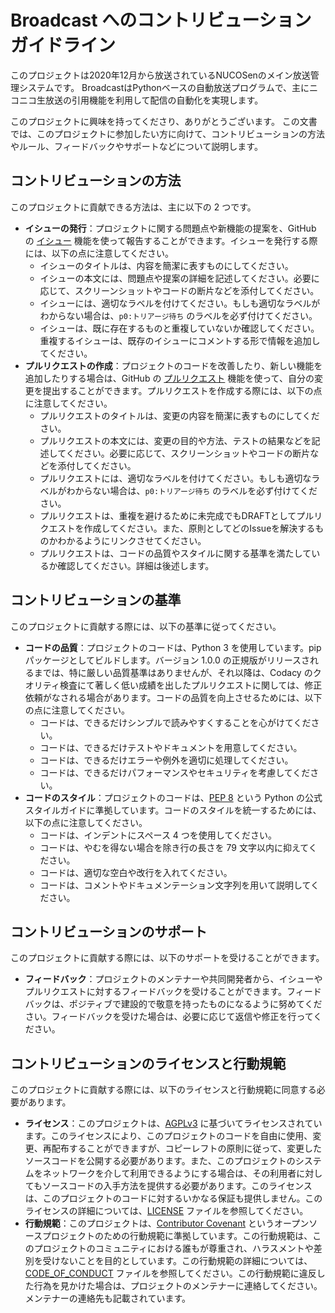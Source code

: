 # Broadcast へのコントリビューションガイドライン

このプロジェクトは2020年12月から放送されているNUCOSenのメイン放送管理システムです。
BroadcastはPythonベースの自動放送プログラムで、主にニコニコ生放送の引用機能を利用して配信の自動化を実現します。

このプロジェクトに興味を持ってくださり、ありがとうございます。
この文書では、このプロジェクトに参加したい方に向けて、コントリビューションの方法やルール、フィードバックやサポートなどについて説明します。

## コントリビューションの方法

このプロジェクトに貢献できる方法は、主に以下の 2 つです。

- **イシューの発行**：プロジェクトに関する問題点や新機能の提案を、GitHub の [イシュー](https://github.com/nucosen/broadcast/issues) 機能を使って報告することができます。イシューを発行する際には、以下の点に注意してください。
    - イシューのタイトルは、内容を簡潔に表すものにしてください。
    - イシューの本文には、問題点や提案の詳細を記述してください。必要に応じて、スクリーンショットやコードの断片などを添付してください。
    - イシューには、適切なラベルを付けてください。もしも適切なラベルがわからない場合は、`p0:トリアージ待ち` のラベルを必ず付けてください。
    - イシューは、既に存在するものと重複していないか確認してください。重複するイシューは、既存のイシューにコメントする形で情報を追加してください。
- **プルリクエストの作成**：プロジェクトのコードを改善したり、新しい機能を追加したりする場合は、GitHub の [プルリクエスト](https://github.com/nucosen/broadcast/pulls) 機能を使って、自分の変更を提出することができます。プルリクエストを作成する際には、以下の点に注意してください。
    - プルリクエストのタイトルは、変更の内容を簡潔に表すものにしてください。
    - プルリクエストの本文には、変更の目的や方法、テストの結果などを記述してください。必要に応じて、スクリーンショットやコードの断片などを添付してください。
    - プルリクエストには、適切なラベルを付けてください。もしも適切なラベルがわからない場合は、`p0:トリアージ待ち` のラベルを必ず付けてください。
    - プルリクエストは、重複を避けるために未完成でもDRAFTとしてプルリクエストを作成してください。また、原則としてどのIssueを解決するものかわかるようにリンクさせてください。
    - プルリクエストは、コードの品質やスタイルに関する基準を満たしているか確認してください。詳細は後述します。

## コントリビューションの基準

このプロジェクトに貢献する際には、以下の基準に従ってください。

- **コードの品質**：プロジェクトのコードは、Python 3 を使用しています。pip パッケージとしてビルドします。バージョン 1.0.0 の正規版がリリースされるまでは、特に厳しい品質基準はありませんが、それ以降は、Codacy のクオリティ検査にて著しく低い成績を出したプルリクエストに関しては、修正依頼がなされる場合があります。コードの品質を向上させるためには、以下の点に注意してください。
    - コードは、できるだけシンプルで読みやすくすることを心がけてください。
    - コードは、できるだけテストやドキュメントを用意してください。
    - コードは、できるだけエラーや例外を適切に処理してください。
    - コードは、できるだけパフォーマンスやセキュリティを考慮してください。
- **コードのスタイル**：プロジェクトのコードは、[PEP 8](https://pep8-ja.readthedocs.io/ja/latest/) という Python の公式スタイルガイドに準拠しています。コードのスタイルを統一するためには、以下の点に注意してください。
    - コードは、インデントにスペース 4 つを使用してください。
    - コードは、やむを得ない場合を除き行の長さを 79 文字以内に抑えてください。
    - コードは、適切な空白や改行を入れてください。
    - コードは、コメントやドキュメンテーション文字列を用いて説明してください。

## コントリビューションのサポート

このプロジェクトに貢献する際には、以下のサポートを受けることができます。

- **フィードバック**：プロジェクトのメンテナーや共同開発者から、イシューやプルリクエストに対するフィードバックを受けることができます。フィードバックは、ポジティブで建設的で敬意を持ったものになるように努めてください。フィードバックを受けた場合は、必要に応じて返信や修正を行ってください。

## コントリビューションのライセンスと行動規範

このプロジェクトに貢献する際には、以下のライセンスと行動規範に同意する必要があります。

- **ライセンス**：このプロジェクトは、[AGPLv3](https://github.com/nucosen/broadcast/blob/main/LICENSE) に基づいてライセンスされています。このライセンスにより、このプロジェクトのコードを自由に使用、変更、再配布することができますが、コピーレフトの原則に従って、変更したソースコードを公開する必要があります。また、このプロジェクトのシステムをネットワークを介して利用できるようにする場合は、その利用者に対してもソースコードの入手方法を提供する必要があります。このライセンスは、このプロジェクトのコードに対するいかなる保証も提供しません。このライセンスの詳細については、[LICENSE](https://github.com/nucosen/broadcast/blob/main/LICENSE) ファイルを参照してください。
- **行動規範**：このプロジェクトは、[Contributor Covenant](https://github.com/nucosen/broadcast/blob/main/CODE_OF_CONDUCT.md) というオープンソースプロジェクトのための行動規範に準拠しています。この行動規範は、このプロジェクトのコミュニティにおける誰もが尊重され、ハラスメントや差別を受けないことを目的としています。この行動規範の詳細については、[CODE_OF_CONDUCT](https://github.com/nucosen/broadcast/blob/main/CODE_OF_CONDUCT.md) ファイルを参照してください。この行動規範に違反した行為を見かけた場合は、プロジェクトのメンテナーに連絡してください。メンテナーの連絡先も記載されています。
